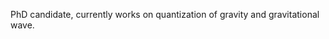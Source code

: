 PhD candidate, currently works on quantization of gravity and gravitational wave.

<!---
ElijahChan/ElijahChan is a ✨ special ✨ repository because its `README.md` (this file) appears on your GitHub profile.
You can click the Preview link to take a look at your changes.
--->

